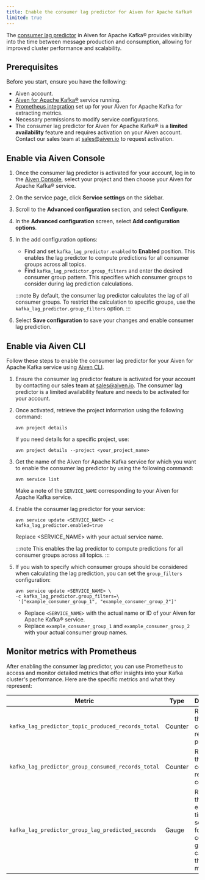 ```yaml
---
title: Enable the consumer lag predictor for Aiven for Apache Kafka®
limited: true
---
```


The
[consumer lag predictor](/docs/products/kafka/concepts/consumer-lag-predictor) in Aiven
for Apache Kafka® provides visibility into the time
between message production and consumption, allowing for improved
cluster performance and scalability.

## Prerequisites

Before you start, ensure you have the following:

-   Aiven account.
-   [Aiven for Apache Kafka®](/docs/products/kafka/get-started) service running.
-   [Prometheus integration](/docs/platform/howto/integrations/prometheus-metrics) set up
for your Aiven for Apache Kafka for extracting
    metrics.
-   Necessary permissions to modify service configurations.
-   The consumer lag predictor for Aiven for Apache Kafka® is a
**limited availability** feature and requires activation on your Aiven account.
Contact our sales team at sales@aiven.io to request activation.

## Enable via Aiven Console

1. Once the consumer lag predictor is activated for your account,
log in to the [Aiven Console](https://console.aiven.io/),
select your project and then choose your Aiven for Apache Kafka® service.

1.  On the service page, click **Service settings** on the sidebar.

1.  Scroll to the **Advanced configuration** section, and select
    **Configure**.

1.  In the **Advanced configuration** screen, select **Add configuration
    options**.

1.  In the add configuration options:

    -   Find and set `kafka_lag_predictor.enabled` to **Enabled**
        position. This enables the lag predictor to compute predictions
        for all consumer groups across all topics.
    -   Find `kafka_lag_predictor.group_filters` and enter the desired
        consumer group pattern. This specifies which consumer groups to
        consider during lag prediction calculations.

    :::note
    By default, the consumer lag predictor calculates the lag of all
    consumer groups. To restrict the calculation to specific groups, use
    the `kafka_lag_predictor.group_filters` option.
    :::

1.  Select **Save configuration** to save your changes and enable
    consumer lag prediction.

## Enable via Aiven CLI

Follow these steps to enable the consumer lag predictor for your Aiven
for Apache Kafka service using
[Aiven CLI](/docs/tools/cli).

1. Ensure the consumer lag predictor feature is activated for your account by contacting
our sales team at sales@aiven.io. The consumer lag predictor is a limited availability
feature and needs to be activated for your account.
1. Once activated, retrieve the project information using the following command:

    ```text
    avn project details
    ```

    If you need details for a specific project, use:

    ```text
    avn project details --project <your_project_name>
    ```

1. Get the name of the Aiven for Apache Kafka service for which you
    want to enable the consumer lag predictor by using the following
    command:

    ```text
    avn service list
    ```

   Make a note of the `SERVICE_NAME` corresponding to your Aiven for
    Apache Kafka service.

1. Enable the consumer lag predictor for your service:

    ```text
    avn service update <SERVICE_NAME> -c kafka_lag_predictor.enabled=true
    ```

   Replace \<SERVICE_NAME\> with your actual service name.

    :::note
    This enables the lag predictor to compute predictions for all
    consumer groups across all topics.
    :::

1. If you wish to specify which consumer groups should be considered
    when calculating the lag prediction, you can set the `group_filters`
    configuration:

    ```text
    avn service update <SERVICE_NAME> \
    -c kafka_lag_predictor.group_filters=\
     '["example_consumer_group_1", "example_consumer_group_2"]'
    ```

   -   Replace `<SERVICE_NAME>` with the actual name or ID of your
       Aiven for Apache Kafka® service.
   -   Replace `example_consumer_group_1` and
        `example_consumer_group_2` with your actual consumer group
        names.

## Monitor metrics with Prometheus

After enabling the consumer lag predictor, you can use Prometheus to
access and monitor detailed metrics that offer insights into your Kafka
cluster's performance. Here are the specific metrics and what they
represent:

| Metric                                             | Type    | Description                                                                                            |
| -------------------------------------------------- | ------- | ------------------------------------------------------------------------------------------------------ |
| `kafka_lag_predictor_topic_produced_records_total` | Counter | Represents the total count of records produced.                                                        |
| `kafka_lag_predictor_group_consumed_records_total` | Counter | Represents the total count of records consumed.                                                        |
| `kafka_lag_predictor_group_lag_predicted_seconds`  | Gauge   | Represents the estimated time lag, in seconds, for a consumer group to catch up to the latest message. |
